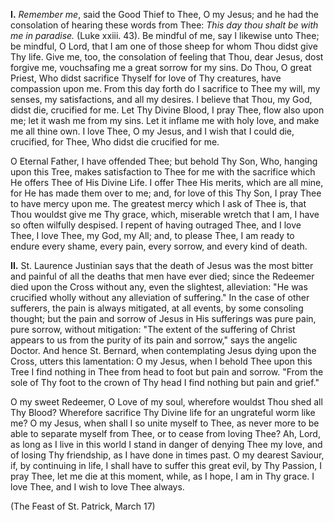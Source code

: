 
**I\.** *Remember me*, said the Good Thief to Thee, O my Jesus; and he had the consolation of hearing these words from Thee: *This day thou shalt be with me in paradise.* (Luke xxiii. 43). Be mindful of me, say I likewise unto Thee; be mindful, O Lord, that I am one of those sheep for whom Thou didst give Thy life. Give me, too, the consolation of feeling that Thou, dear Jesus, dost forgive me, vouchsafing me a great sorrow for my sins. Do Thou, O great Priest, Who didst sacrifice Thyself for love of Thy creatures, have compassion upon me. From this day forth do I sacrifice to Thee my will, my senses, my satisfactions, and all my desires. I believe that Thou, my God, didst die, crucified for me. Let Thy Divine Blood, I pray Thee, flow also upon me; let it wash me from my sins. Let it inflame me with holy love, and make me all thine own. I love Thee, O my Jesus, and I wish that I could die, crucified, for Thee, Who didst die crucified for me.

O Eternal Father, I have offended Thee; but behold Thy Son, Who, hanging upon this Tree, makes satisfaction to Thee for me with the sacrifice which He offers Thee of His Divine Life. I offer Thee His merits, which are all mine, for He has made them over to me; and, for love of this Thy Son, I pray Thee to have mercy upon me. The greatest mercy which I ask of Thee is, that Thou wouldst give me Thy grace, which, miserable wretch that I am, I have so often wilfully despised. I repent of having outraged Thee, and I love Thee, I love Thee, my God, my All; and, to please Thee, I am ready to endure every shame, every pain, every sorrow, and every kind of death.

**II\.** St. Laurence Justinian says that the death of Jesus was the most bitter and painful of all the deaths that men have ever died; since the Redeemer died upon the Cross without any, even the slightest, alleviation: \"He was crucified wholly without any alleviation of suffering.\" In the case of other sufferers, the pain is always mitigated, at all events, by some consoling thought; but the pain and sorrow of Jesus in His sufferings was pure pain, pure sorrow, without mitigation: \"The extent of the suffering of Christ appears to us from the purity of its pain and sorrow,\" says the angelic Doctor. And hence St. Bernard, when contemplating Jesus dying upon the Cross, utters this lamentation: O my Jesus, when I behold Thee upon this Tree I find nothing in Thee from head to foot but pain and sorrow. \"From the sole of Thy foot to the crown of Thy head I find nothing but pain and grief.\"

O my sweet Redeemer, O Love of my soul, wherefore wouldst Thou shed all Thy Blood? Wherefore sacrifice Thy Divine life for an ungrateful worm like me? O my Jesus, when shall I so unite myself to Thee, as never more to be able to separate myself from Thee, or to cease from loving Thee? Ah, Lord, as long as I live in this world I stand in danger of denying Thee my love, and of losing Thy friendship, as I have done in times past. O my dearest Saviour, if, by continuing in life, I shall have to suffer this great evil, by Thy Passion, I pray Thee, let me die at this moment, while, as I hope, I am in Thy grace. I love Thee, and I wish to love Thee always.

(The Feast of St. Patrick, March 17)

